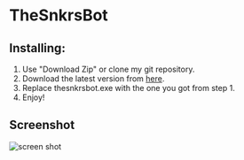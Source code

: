 # TheSnkrsBot

## Installing:

1. Use "Download Zip" or clone my git repository.
2. Download the latest version from [here](ttp://thesnkrsbot.com/snkrsbot_setup.exe).
3. Replace thesnkrsbot.exe with the one you got from step 1.
4. Enjoy!

## Screenshot
![screen shot](http://i.imgur.com/fJw5iNo.png)

